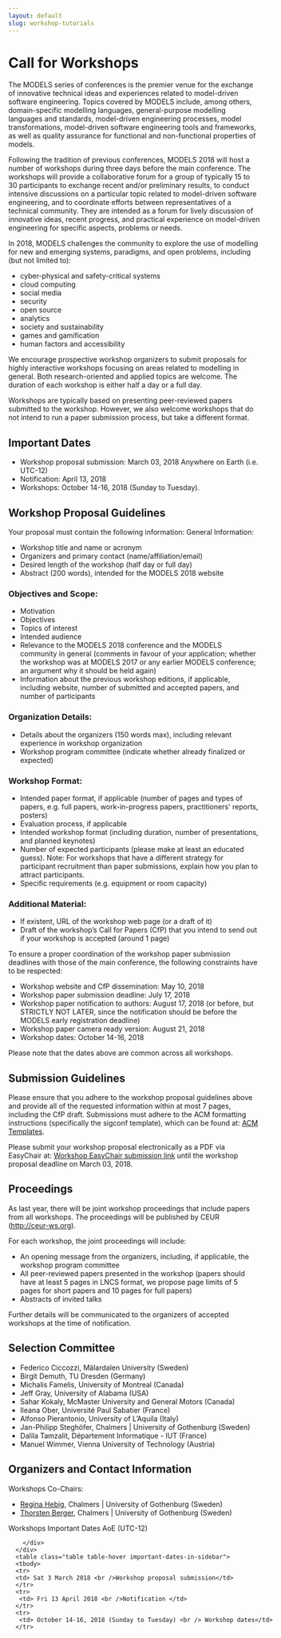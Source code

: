 ```yaml
---
layout: default
slug: workshop-tutorials 
---
```

<div class="row">
 <div class="col-md-8" markdown="1">

# Call for Workshops
The MODELS series of conferences is the premier venue for the exchange of innovative technical ideas and experiences related to model-driven software engineering. Topics covered by MODELS include, among others, domain-specific modelling languages, general-purpose modelling languages and standards, model-driven engineering processes, model transformations, model-driven software engineering tools and frameworks, as well as quality assurance for functional and non-functional properties of models.

Following the tradition of previous conferences, MODELS 2018 will host a number of workshops during three days before the main conference. The workshops will provide a collaborative forum for a group of typically 15 to 30 participants to exchange recent and/or preliminary results, to conduct intensive discussions on a particular topic related to model-driven software engineering, and to coordinate efforts between representatives of a technical community. They are intended as a forum for lively discussion of innovative ideas, recent progress, and practical experience on model-driven engineering for specific aspects, problems or needs.

In 2018, MODELS challenges the community to explore the use of modelling for new and emerging systems, paradigms, and open problems, including (but not limited to):
*	cyber-physical and safety-critical systems
*	cloud computing
*	social media
*	security
*	open source
*	analytics
*	society and sustainability
*	games and gamification
*	human factors and accessibility

We encourage prospective workshop organizers to submit proposals for highly interactive workshops focusing on areas related to modelling in general. Both research-oriented and applied topics are welcome. The duration of each workshop is either half a day or a full day.

Workshops are typically based on presenting peer-reviewed papers submitted to the workshop. However, we also welcome workshops that do not intend to run a paper submission process, but take a different format.

## Important Dates
*	Workshop proposal submission: March 03, 2018 Anywhere on Earth (i.e. UTC-12)
*	Notification: April 13, 2018
*	Workshops: October 14-16, 2018 (Sunday to Tuesday).

## Workshop Proposal Guidelines
Your proposal must contain the following information:
General Information:
*	Workshop title and name or acronym
*	Organizers and primary contact (name/affiliation/email)
*	Desired length of the workshop (half day or full day)
*	Abstract (200 words), intended for the MODELS 2018 website
### Objectives and Scope:
*	Motivation
*	Objectives
*	Topics of interest
*	Intended audience
*	Relevance to the MODELS 2018 conference and the MODELS community in general (comments in favour of your application; whether the workshop was at MODELS 2017 or any earlier MODELS conference; an argument why it should be held again)
*	Information about the previous workshop editions, if applicable, including website, number of submitted and accepted papers, and number of participants
### Organization Details:
*	Details about the organizers (150 words max), including relevant experience in workshop organization
*	Workshop program committee (indicate whether already finalized or expected)
### Workshop Format:
*	Intended paper format, if applicable (number of pages and types of papers, e.g. full papers, work-in-progress papers, practitioners' reports, posters)
*	Evaluation process, if applicable
*	Intended workshop format (including duration, number of presentations, and planned keynotes)
*	Number of expected participants (please make at least an educated guess). Note: For workshops that have a different strategy for participant recruitment than paper submissions, explain how you plan to attract participants.
*	Specific requirements (e.g. equipment or room capacity)
### Additional Material:
*	If existent, URL of the workshop web page (or a draft of it)
*	Draft of the workshop’s Call for Papers (CfP) that you intend to send out if your workshop is accepted (around 1 page)

To ensure a proper coordination of the workshop paper submission deadlines with those of the main conference, the following constraints have to be respected:
*	Workshop website and CfP dissemination: May 10, 2018
*	Workshop paper submission deadline: July 17, 2018
*	Workshop paper notification to authors: August 17, 2018 (or before, but STRICTLY NOT LATER, since the notification should be before the MODELS early registration deadline)
*	Workshop paper camera ready version: August 21, 2018
*	Workshop dates: October 14-16, 2018

Please note that the dates above are common across all workshops.

## Submission Guidelines
Please ensure that you adhere to the workshop proposal guidelines above and  provide all of the requested information within at most 7 pages, including the CfP draft. Submissions must adhere to the ACM formatting instructions (specifically the sigconf template), which can be found at: 
[ACM Templates](https://www.acm.org/publications/proceedings-template).

Please submit your workshop proposal electronically as a PDF via EasyChair at: [Workshop EasyChair submission link](https://easychair.org/conferences/?conf=models2018)
until the workshop proposal deadline on March 03, 2018.

## Proceedings
As last year, there will be joint workshop proceedings that include papers from all workshops. The proceedings will be published by CEUR (http://ceur-ws.org).

For each workshop, the joint proceedings will include:
*	An opening message from the organizers, including, if applicable, the workshop program committee
*	All peer-reviewed papers presented in the workshop (papers should have at least 5 pages in LNCS format, we propose page limits of 5 pages for short papers and 10 pages for full papers)
*	Abstracts of invited talks

Further details will be communicated to the organizers of accepted workshops at the time of notification.

## Selection Committee

* Federico Ciccozzi, Mälardalen University (Sweden)
* Birgit Demuth, TU Dresden (Germany)
* Michalis Famelis, University of Montreal (Canada)
* Jeff Gray, University of Alabama (USA)
* Sahar Kokaly, McMaster University and General Motors (Canada)
* Ileana Ober, Université Paul Sabatier (France)
* Alfonso Pierantonio, University of L’Aquila (Italy)
* Jan-Philipp Steghöfer, Chalmers \| University of Gothenburg (Sweden)
* Dalila Tamzalit, Département Informatique - IUT (France)
* Manuel Wimmer, Vienna University of Technology (Austria)

## Organizers and Contact Information

Workshops Co-Chairs:

* [Regina Hebig](https://www.chalmers.se/en/staff/Pages/hebig.aspx), Chalmers \| University of Gothenburg (Sweden)
* [Thorsten Berger](https://www.chalmers.se/en/staff/Pages/bergert.aspx), Chalmers \| University of Gothenburg (Sweden)


</div>
<div id="dates" class="col-md-4">
    <div class="panel panel-primary" style="position: fixed;">
      <div class="panel-heading">
        <div class="panel-title">
             Workshops Important Dates <span class="pull-right"> 
                                <span class="glyphicon glyphicon-globe"></span>
                                <span class="glyphicon glyphicon-time"></span>
                                AoE (UTC-12)
                              </span> <br />
	      
        </div>
      </div>
      <table class="table table-hover important-dates-in-sidebar">
      <tbody>
      <tr>
      <td> Sat 3 March 2018 <br />Workshop proposal submission</td>
      </tr>
      <tr>
       <td> Fri 13 April 2018 <br />Notification </td>
      </tr>
      <tr>
       <td> October 14-16, 2018 (Sunday to Tuesday) <br /> Workshop dates</td>
      </tr>      
   </tbody>
   </table>  
  </div>
 </div>
</div>


